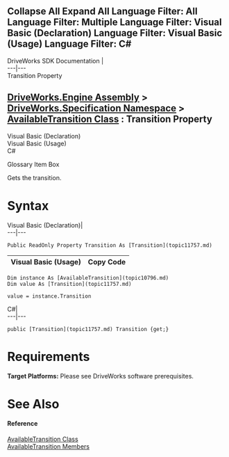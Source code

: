        

 Collapse All Expand All  Language Filter: All  Language Filter: Multiple  Language Filter: Visual Basic (Declaration) Language Filter: Visual Basic (Usage) Language Filter: C#  
---  
DriveWorks SDK Documentation  |   
---|---  
Transition Property   
  
[DriveWorks.Engine Assembly](topic2156.md) > [DriveWorks.Specification Namespace](topic10764.md) > [AvailableTransition Class](topic10796.md) : Transition Property  
---  
  
Visual Basic (Declaration)    
Visual Basic (Usage)    
C# 

Glossary Item Box

Gets the transition. 

# Syntax

Visual Basic (Declaration)|   
---|---  
      
    
    Public ReadOnly Property Transition As [Transition](topic11757.md)  
  
Visual Basic (Usage)| Copy Code  
---|---  
      
    
    Dim instance As [AvailableTransition](topic10796.md)
    Dim value As [Transition](topic11757.md)
     
    value = instance.Transition  
  
C#|   
---|---  
      
    
    public [Transition](topic11757.md) Transition {get;}  
  
# Requirements

**Target Platforms:** Please see DriveWorks software prerequisites.

# See Also

#### Reference

[AvailableTransition Class](topic10796.md)   
[AvailableTransition Members](topic10797.md)


